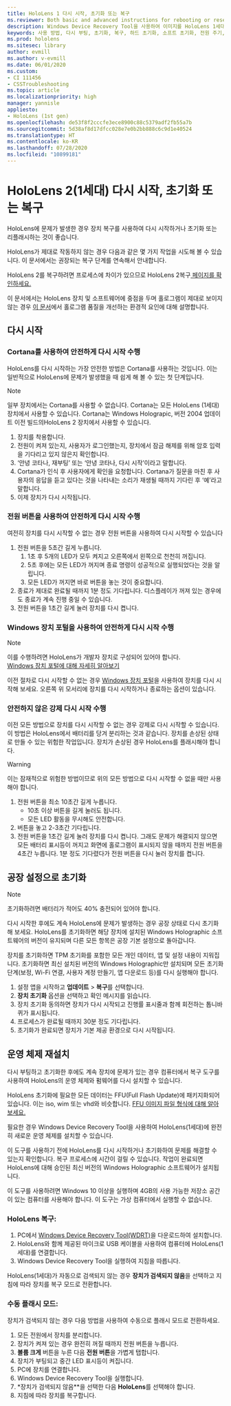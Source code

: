 ```yaml
---
title: HoloLens 1 다시 시작, 초기화 또는 복구
ms.reviewer: Both basic and advanced instructions for rebooting or resetting your HoloLens.
description: Windows Device Recovery Tool을 사용하여 이미지를 HoloLens 1세대로 플래시하는 방법
keywords: 사용 방법, 다시 부팅, 초기화, 복구, 하드 초기화, 소프트 초기화, 전원 주기, HoloLens, 종료, wdrt, windows device recovery tool
ms.prod: hololens
ms.sitesec: library
author: evmill
ms.author: v-evmill
ms.date: 06/01/2020
ms.custom:
- CI 111456
- CSSTroubleshooting
ms.topic: article
ms.localizationpriority: high
manager: yannisle
appliesto:
- HoloLens (1st gen)
ms.openlocfilehash: de53f8f2cccfe3ece8900c88c5379adf2fb55a7b
ms.sourcegitcommit: 5d38af8d17dfcc028e7e0b2bb888c6c9d1e40524
ms.translationtype: HT
ms.contentlocale: ko-KR
ms.lasthandoff: 07/28/2020
ms.locfileid: "10899181"
---
```

# HoloLens 2(1세대) 다시 시작, 초기화 또는 복구

HoloLens에 문제가 발생한 경우 장치 복구를 사용하여 다시 시작하거나 초기화 또는 리플래시하는 것이 좋습니다.

HoloLens가 제대로 작동하지 않는 경우 다음과 같은 몇 가지 작업을 시도해 볼 수 있습니다.  이 문서에서는 권장되는 복구 단계를 연속해서 안내합니다.

HoloLens 2를 복구하려면 프로세스에 차이가 있으므로 [](https://docs.microsoft.com/hololens/hololens-recovery)HoloLens 2복구[ 페이지를 확인하세요.](https://docs.microsoft.com/hololens/hololens-recovery)

이 문서에서는 HoloLens 장치 및 소프트웨어에 중점을 두며 홀로그램이 제대로 보이지 않는 경우 [이 문서](hololens-environment-considerations.md)에서 홀로그램 품질을 개선하는 환경적 요인에 대해 설명합니다.

## 다시 시작

### Cortana를 사용하여 안전하게 다시 시작 수행

HoloLens를 다시 시작하는 가장 안전한 방법은 Cortana를 사용하는 것입니다. 이는 일반적으로 HoloLens에 문제가 발생했을 때 쉽게 해 볼 수 있는 첫 단계입니다. 

> [!NOTE]
> 일부 장치에서는 Cortana를 사용할 수 없습니다. Cortana는 모든 HoloLens (1세대) 장치에서 사용할 수 있습니다.
> Cortana는 Windows Holograpic, 버전 2004 업데이트 이전 빌드의HoloLens 2 장치에서 사용할 수 있습니다.

1. 장치를 착용합니다.
1. 전원이 켜져 있는지, 사용자가 로그인했는지, 장치에서 잠금 해제를 위해 암호 입력을 기다리고 있지 않은지 확인합니다.
1. ‘안녕 코타나, 재부팅’ 또는 ‘안녕 코타나, 다시 시작’이라고 말합니다.
1. Cortana가 인식 후 사용자에게 확인을 요청합니다. Cortana가 질문을 마친 후 사용자의 응답을 듣고 있다는 것을 나타내는 소리가 재생될 때까지 기다린 후 ‘예’라고 말합니다.
1. 이제 장치가 다시 시작됩니다.

### 전원 버튼을 사용하여 안전하게 다시 시작 수행

여전히 장치를 다시 시작할 수 없는 경우 전원 버튼을 사용하여 다시 시작할 수 있습니다

1. 전원 버튼을 5초간 길게 누릅니다. 
   1. 1초 후 5개의 LED가 모두 켜지고 오른쪽에서 왼쪽으로 천천히 꺼집니다.
   1. 5초 후에는 모든 LED가 꺼지며 종료 명령이 성공적으로 실행되었다는 것을 알립니다.
   1. 모든 LED가 꺼지면 바로 버튼을 놓는 것이 중요합니다.
1. 종료가 제대로 완료될 때까지 1분 정도 기다립니다. 디스플레이가 꺼져 있는 경우에도 종료가 계속 진행 중일 수 있습니다.
1. 전원 버튼을 1초간 길게 눌러 장치를 다시 켭니다.

### Windows 장치 포털을 사용하여 안전하게 다시 시작 수행

> [!NOTE]
> 이를 수행하려면 HoloLens가 개발자 장치로 구성되어 있어야 합니다.  
> [Windows 장치 포털에 대해 자세히 알아보기](https://docs.microsoft.com/windows/mixed-reality/using-the-windows-device-portal)

이전 절차로 다시 시작할 수 없는 경우 [Windows 장치 포털](https://docs.microsoft.com/windows/mixed-reality/using-the-windows-device-portal)을 사용하여 장치를 다시 시작해 보세요. 오른쪽 위 모서리에 장치를 다시 시작하거나 종료하는 옵션이 있습니다.

### 안전하지 않은 강제 다시 시작 수행

이전 모든 방법으로 장치를 다시 시작할 수 없는 경우 강제로 다시 시작할 수 있습니다. 이 방법은 HoloLens에서 배터리를 당겨 분리하는 것과 같습니다.  장치를 손상된 상태로 만들 수 있는 위험한 작업입니다.   장치가 손상된 경우 HoloLens를 플래시해야 합니다.  

> [!WARNING]
> 이는 잠재적으로 위험한 방법이므로 위의 모든 방법으로 다시 시작할 수 없을 때만 사용해야 합니다.

1. 전원 버튼을 최소 10초간 길게 누릅니다. 
   - 10초 이상 버튼을 길게 눌러도 됩니다.
   - 모든 LED 활동을 무시해도 안전합니다.
1. 버튼을 놓고 2-3초간 기다립니다.
1. 전원 버튼을 1초간 길게 눌러 장치를 다시 켭니다.
그래도 문제가 해결되지 않으면 모든 배터리 표시등이 꺼지고 화면에 홀로그램이 표시되지 않을 때까지 전원 버튼을 4초간 누릅니다. 1분 정도 기다렸다가 전원 버튼을 다시 눌러 장치를 켭니다.

## 공장 설정으로 초기화

> [!NOTE]
> 초기화하려면 배터리가 적어도 40% 충전되어 있어야 합니다.

다시 시작한 후에도 계속 HoloLens에 문제가 발생하는 경우 공장 상태로 다시 초기화해 보세요.  HoloLens를 초기화하면 해당 장치에 설치된 Windows Holographic 소프트웨어의 버전이 유지되며 다른 모든 항목은 공장 기본 설정으로 돌아갑니다.

장치를 초기화하면 TPM 초기화를 포함한 모든 개인 데이터, 앱 및 설정 내용이 지워집니다. 초기화하면 최신 설치된 버전의 Windows Holographic만 설치되며 모든 초기화 단계(보정, Wi-Fi 연결, 사용자 계정 만들기, 앱 다운로드 등)를 다시 실행해야 합니다.

1. 설정 앱을 시작하고 **업데이트** > **복구**를 선택합니다.
1. **장치 초기화** 옵션을 선택하고 확인 메시지를 읽습니다.
1. 장치 초기화 동의하면 장치가 다시 시작되고 진행률 표시줄과 함께 회전하는 톱니바퀴가 표시됩니다.
1. 프로세스가 완료될 때까지 30분 정도 기다립니다.
1. 초기화가 완료되면 장치가 기본 제공 환경으로 다시 시작됩니다.

## 운영 체제 재설치

다시 부팅하고 초기화한 후에도 계속 장치에 문제가 있는 경우 컴퓨터에서 복구 도구를 사용하여 HoloLens의 운영 체제와 펌웨어를 다시 설치할 수 있습니다.  

HoloLens 초기화에 필요한 모든 데이터는 FFU(Full Flash Update)에 패키지화되어 있습니다.   이는 iso, wim 또는 vhd와 비슷합니다.  [FFU 이미지 파일 형식에 대해 알아보세요.](https://docs.microsoft.com/windows-hardware/manufacture/desktop/wim-vs-ffu-image-file-formats)

필요한 경우 Windows Device Recovery Tool을 사용하여 HoloLens(1세대)에 완전히 새로운 운영 체제를 설치할 수 있습니다. 

이 도구를 사용하기 전에 HoloLens를 다시 시작하거나 초기화하여 문제를 해결할 수 있는지 확인합니다. 복구 프로세스에 시간이 걸릴 수 있습니다.  작업이 완료되면 HoloLens에 대해 승인된 최신 버전의 Windows Holographic 소프트웨어가 설치됩니다.

이 도구를 사용하려면 Windows 10 이상을 실행하며 4GB의 사용 가능한 저장소 공간이 있는 컴퓨터를 사용해야 합니다.  이 도구는 가상 컴퓨터에서 실행할 수 없습니다.

### HoloLens 복구:

1. PC에서 [Windows Device Recovery Tool(WDRT)](https://support.microsoft.com/help/12379/windows-10-mobile-device-recovery-tool-faq)을 다운로드하여 설치합니다.
1. HoloLens와 함께 제공된 마이크로 USB 케이블을 사용하여 컴퓨터에 HoloLens(1세대)를 연결합니다.
1. Windows Device Recovery Tool을 실행하여 지침을 따릅니다.

HoloLens(1세대)가 자동으로 검색되지 않는 경우 **장치가 검색되지 않음**을 선택하고 지침에 따라 장치를 복구 모드로 전환합니다.

### 수동 플래시 모드:

장치가 검색되지 않는 경우 다음 방법을 사용하여 수동으로 플래시 모드로 전환하세요.

1. 모든 전원에서 장치를 분리합니다.
1. 장치가 켜져 있는 경우 완전히 꺼질 때까지 전원 버튼을 누릅니다.
1. **볼륨 크게** 버튼을 누른 다음 **전원 버튼**을 가볍게 탭합니다. 
1. 장치가 부팅되고 중간 LED 표시등이 켜집니다.
1. PC에 장치를 연결합니다.
1. Windows Device Recovery Tool을 실행합니다.
1. *장치가 검색되지 않음**을 선택한 다음 **HoloLens**를 선택해야 합니다. 
1. 지침에 따라 장치를 복구합니다.
